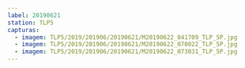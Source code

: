 ```yaml
---
label: 20190621
station: TLP5
capturas:
  - imagem: TLP5/2019/201906/20190621/M20190622_041709_TLP_5P.jpg
  - imagem: TLP5/2019/201906/20190621/M20190622_070022_TLP_5P.jpg
  - imagem: TLP5/2019/201906/20190621/M20190622_073031_TLP_5P.jpg
---
```

